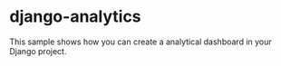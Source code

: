 # django-analytics
This sample shows how you can create a analytical dashboard in your Django project.
